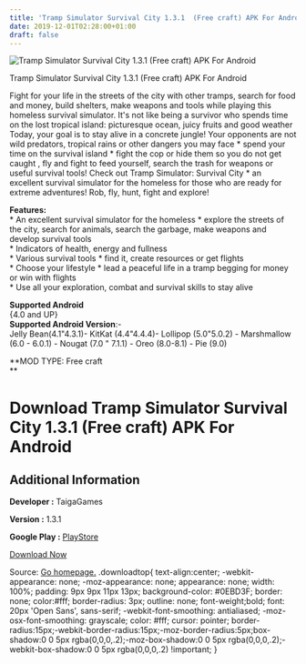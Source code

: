 ```yaml
---
title: 'Tramp Simulator Survival City 1.3.1  (Free craft) APK For Android'
date: 2019-12-01T02:28:00+01:00
draft: false
---
```


![Tramp Simulator Survival City 1.3.1  (Free craft) APK For Android](https://i0.wp.com/apkhome.net/wp-content/uploads/2019/11/Tramp-Simulator-Survival-City-1.3.1--Free-craft.png "Tramp Simulator Survival City 1.3.1  (Free craft) APK For Android")

  

Tramp Simulator Survival City 1.3.1  (Free craft) APK For Android

Fight for your life in the streets of the city with other tramps, search for food and money, build shelters, make weapons and tools while playing this homeless survival simulator. It's not like being a survivor who spends time on the lost tropical island: picturesque ocean, juicy fruits and good weather Today, your goal is to stay alive in a concrete jungle! Your opponents are not wild predators, tropical rains or other dangers you may face \* spend your time on the survival island \* fight the cop or hide them so you do not get caught , fly and fight to feed yourself, search the trash for weapons or useful survival tools! Check out Tramp Simulator: Survival City \* an excellent survival simulator for the homeless for those who are ready for extreme adventures! Rob, fly, hunt, fight and explore!

**Features:**  
\* An excellent survival simulator for the homeless \* explore the streets of the city, search for animals, search the garbage, make weapons and develop survival tools  
\* Indicators of health, energy and fullness  
\* Various survival tools \* find it, create resources or get flights  
\* Choose your lifestyle \* lead a peaceful life in a tramp begging for money or win with flights  
\* Use all your exploration, combat and survival skills to stay alive

**Supported Android**  
{4.0 and UP}  
**Supported Android Version**:-  
Jelly Bean(4.1"4.3.1)- KitKat (4.4"4.4.4)- Lollipop (5.0"5.0.2) - Marshmallow (6.0 - 6.0.1) - Nougat (7.0 " 7.1.1) - Oreo (8.0-8.1) - Pie (9.0)

**MOD TYPE: Free craft  
**

Download Tramp Simulator Survival City 1.3.1  (Free craft) APK For Android
==============================================================================

Additional Information
----------------------

**Developer :** TaigaGames

**Version :** 1.3.1

**Google Play :** [PlayStore](https://play.google.com/store/apps/details?id=com.taigagames.homelesssurvival)

  

[Download Now](https://store4app.co/post/tramp-simulator-survival-city-1-3-1-od-free-craft-apk-for-android_1575143318)

  
Source: [Go homepage.](https://store4app.co/post/tramp-simulator-survival-city-1-3-1-od-free-craft-apk-for-android_1575143318) .downloadtop{ text-align:center; -webkit-appearance: none; -moz-appearance: none; appearance: none; width: 100%; padding: 9px 9px 11px 13px; background-color: #0EBD3F; border: none; color:#fff; border-radius: 3px; outline: none; font-weight;bold; font: 20px 'Open Sans', sans-serif; -webkit-font-smoothing: antialiased; -moz-osx-font-smoothing: grayscale; color: #fff; cursor: pointer; border-radius:15px;-webkit-border-radius:15px;-moz-border-radius:5px;box-shadow:0 0 5px rgba(0,0,0,.2);-moz-box-shadow:0 0 5px rgba(0,0,0,.2);-webkit-box-shadow:0 0 5px rgba(0,0,0,.2) !important; }